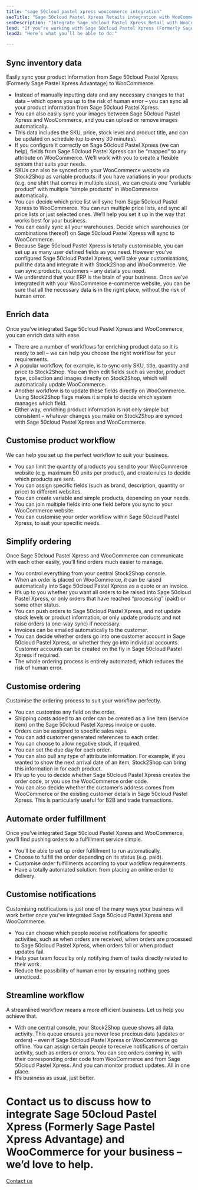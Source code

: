 ```yaml
---
title: "sage 50cloud pastel xpress woocommerce integration"
seoTitle: "Sage 50cloud Pastel Xpress Retails integration with WooCommerce"
seoDescription: "Integrate Sage 50cloud Pastel Xpress Retail with WooCommerce to dramatically improve your workflow. Sync inventory data, automate orders, streamline workflow and more. Find out how we can tailor aSage 50cloud Pastel Xpress WooCommerce integration to suit your business."
lead: "If you’re working with Sage 50cloud Pastel Xpress (Formerly Sage Pastel Xpress Advantage) and you have a WooCommerce website, it’s really important that they can communicate with each other. That’s how Stock2Shop can help. We improve your workflow and efficiency by integrating with Sage 50cloud Pastel Xpress and WooCommerce."
lead2: "Here’s what you’ll be able to do:"

---
```


Sync inventory data
-------------------

Easily sync your product information from Sage 50cloud Pastel Xpress (Formerly Sage Pastel Xpress Advantage) to WooCommerce.

*   Instead of manually inputting data and any necessary changes to that data – which opens you up to the risk of human error – you can sync all your product information from Sage 50cloud Pastel Xpress.
*   You can also easily sync your images between Sage 50cloud Pastel Xpress and WooCommerce, and you can upload or remove images automatically.
*   This data includes the SKU, price, stock level and product title, and can be updated on schedule (up to every 30 minutes).
*   If you configure it correctly on Sage 50cloud Pastel Xpress (we can help), fields from Sage 50cloud Pastel Xpress can be “mapped” to any attribute on WooCommerce. We’ll work with you to create a flexible system that suits your needs.
*   SKUs can also be synced onto your WooCommerce website via Stock2Shop as variable products: if you have variations in your products (e.g. one shirt that comes in multiple sizes), we can create one “variable product” with multiple “simple products” in WooCommerce automatically.
*   You can decide which price list will sync from Sage 50cloud Pastel Xpress to WooCommerce. You can run multiple price lists, and sync all price lists or just selected ones. We’ll help you set it up in the way that works best for your business.
*   You can easily sync all your warehouses. Decide which warehouses (or combinations thereof) on Sage 50cloud Pastel Xpress will sync to WooCommerce.
*   Because Sage 50cloud Pastel Xpress is totally customisable, you can set up as many user defined fields as you need. However you’ve configured Sage 50cloud Pastel Xpress, we’ll take your customisations, pull the data and integrate it with Stock2Shop and WooCommerce. We can sync products, customers – any details you need.
*   We understand that your ERP is the brain of your business. Once we’ve integrated it with your WooCommerce e-commerce website, you can be sure that all the necessary data is in the right place, without the risk of human error.

Enrich data
-----------

Once you’ve integrated Sage 50cloud Pastel Xpress and WooCommerce, you can enrich data with ease.

*   There are a number of workflows for enriching product data so it is ready to sell – we can help you choose the right workflow for your requirements.
*   A popular workflow, for example, is to sync only SKU, title, quantity and price to Stock2Shop. You can then edit fields such as vendor, product type, collection and images directly on Stock2Shop, which will automatically update WooCommerce.
*   Another workflow is to update these fields directly on WooCommerce. Using Stock2Shop flags makes it simple to decide which system manages which field.
*   Either way, enriching product information is not only simple but consistent – whatever changes you make on Stock2Shop are synced with Sage 50cloud Pastel Xpress and WooCommerce.

Customise product workflow
--------------------------

We can help you set up the perfect workflow to suit your business.

*   You can limit the quantity of products you send to your WooCommerce website (e.g. maximum 50 units per product), and create rules to decide which products are sent.
*   You can assign specific fields (such as brand, description, quantity or price) to different websites.
*   You can create variable and simple products, depending on your needs.
*   You can join multiple fields into one field before you sync to your WooCommerce website.
*   You can customise your order workflow within Sage 50cloud Pastel Xpress, to suit your specific needs.

Simplify ordering
-----------------

Once Sage 50cloud Pastel Xpress and WooCommerce can communicate with each other easily, you’ll find orders much easier to manage.

*   You control everything from your central Stock2Shop console.
*   When an order is placed on WooCommerce, it can be raised automatically into Sage 50cloud Pastel Xpress as a quote or an invoice.
*   It’s up to you whether you want all orders to be raised into Sage 50cloud Pastel Xpress, or only orders that have reached “processing” (paid) or some other status.
*   You can push orders to Sage 50cloud Pastel Xpress, and not update stock levels or product information, or only update products and not raise orders (a one-way sync) if necessary.
*   Invoices can be emailed automatically to the customer.
*   You can decide whether orders go into one customer account in Sage 50cloud Pastel Xpress, or whether they go into individual accounts. Customer accounts can be created on the fly in Sage 50cloud Pastel Xpress if required.
*   The whole ordering process is entirely automated, which reduces the risk of human error.

Customise ordering
------------------

Customise the ordering process to suit your workflow perfectly.

*   You can customise any field on the order.
*   Shipping costs added to an order can be created as a line item (service item) on the Sage 50cloud Pastel Xpress invoice or quote.
*   Orders can be assigned to specific sales reps.
*   You can add customer generated references to each order.
*   You can choose to allow negative stock, if required.
*   You can set the due day for each order.
*   You can also pull any type of attribute information. For example, if you wanted to show the next arrival date of an item, Stock2Shop can bring this information in for each product.
*   It’s up to you to decide whether Sage 50cloud Pastel Xpress creates the order code, or you use the WooCommerce order code.
*   You can also decide whether the customer’s address comes from WooCommerce or the existing customer details in Sage 50cloud Pastel Xpress. This is particularly useful for B2B and trade transactions.

Automate order fulfillment
--------------------------

Once you’ve integrated Sage 50cloud Pastel Xpress and WooCommerce, you’ll find pushing orders to a fulfillment service simple.

*   You’ll be able to set up order fulfillment to run automatically.
*   Choose to fulfill the order depending on its status (e.g. paid).
*   Customise order fulfillments according to your workflow requirements.
*   Have a totally automated solution: from placing an online order to delivery.

Customise notifications
-----------------------

Customising notifications is just one of the many ways your business will work better once you’ve integrated Sage 50cloud Pastel Xpress and WooCommerce.

*   You can choose which people receive notifications for specific activities, such as when orders are received, when orders are processed to Sage 50cloud Pastel Xpress, when orders fail or when product updates fail.
*   Help your team focus by only notifying them of tasks directly related to their work.
*   Reduce the possibility of human error by ensuring nothing goes unnoticed.

Streamline workflow
-------------------

A streamlined workflow means a more efficient business. Let us help you achieve that.

*   With one central console, your Stock2Shop queue shows all data activity. This queue ensures you never lose precious data (updates or orders) – even if Sage 50cloud Pastel Xpress or WooCommerce go offline. You can assign certain people to receive notifications of certain activity, such as orders or errors. You can see orders coming in, with their corresponding order code from WooCommerce and from Sage 50cloud Pastel Xpress. And you can monitor product updates. All in one place.
*   It’s business as usual, just better.

Contact us to discuss how to integrate Sage 50cloud Pastel Xpress (Formerly Sage Pastel Xpress Advantage) and WooCommerce for your business – we’d love to help.
================================================================================================================================================================

[Contact us](/contact-us "Contact Stock2Shop")
